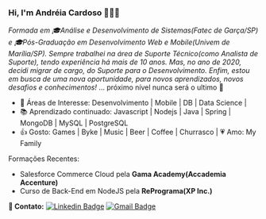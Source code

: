 ### Hi, I'm Andréia Cardoso 👋👩‍💻

<i>Formada em 🎓Análise e Desenvolvimento de Sistemas(Fatec de Garça/SP) e 🎓Pós-Graduação em Desenvolvimento Web e Mobile(Univem de Marília/SP). Sempre trabalhei na área de Suporte Técnico(como Analista de Suporte), tendo experiência há mais de 10 anos. Mas, no ano de 2020, decidi migrar de cargo, do Suporte para o Desenvolvimento. Enfim, estou em busca de uma nova oportunidade, para novos aprendizados, novos desafios e conhecimentos!</i> 
... próximo nível nunca será o ultimo 🚀 

- 🎯 Áreas de Interesse: Desenvolvimento | Mobile | DB | Data Science |
- 📚 Aprendizado continuado: Javascript | Nodejs | Java | Spring | MongoDB | MySQL | PostgreSQL
- 👍 Gosto: Games | Byke | Music | Beer | Coffee | Churrasco | 💗 Amo: My Family

Formações Recentes:
- Salesforce Commerce Cloud pela **Gama Academy(Accademia Accenture)**
- Curso de Back-End em NodeJS pela **RePrograma(XP Inc.)**


**📱 Contato:**
[![Linkedin Badge](https://img.shields.io/badge/-LinkedIn-blue?style=flat-square&logo=Linkedin&logoColor=white&link=https://www.linkedin.com/in/andreia-rcardoso/)](https://www.linkedin.com/in/andreia-rcardoso/) 
[![Gmail Badge](https://img.shields.io/badge/-Gmail-c14438?style=flat-square&logo=Gmail&logoColor=white&link=mailtoandreia.netsys@gmail.com)](mailto:andreia.netsys@gmail.com) 



